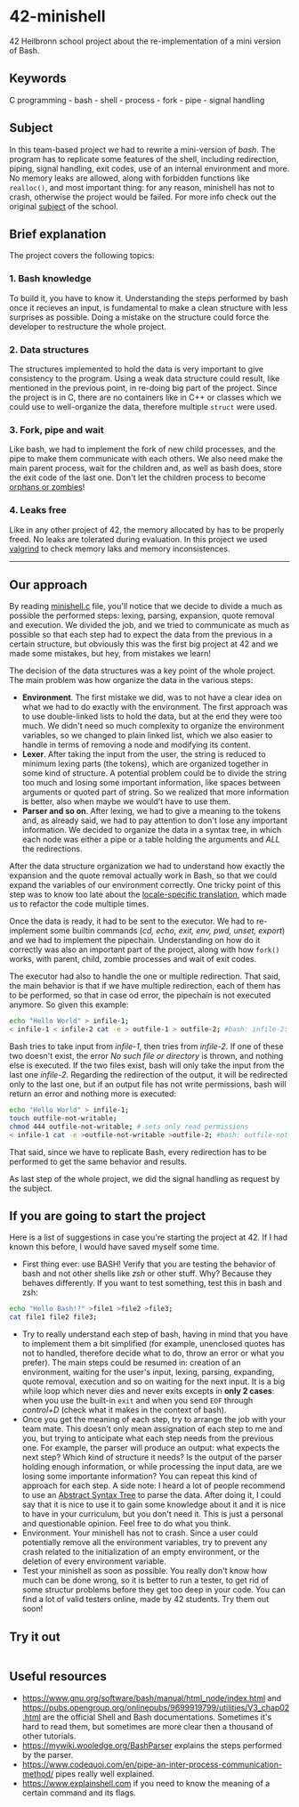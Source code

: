 # 42-minishell

42 Heilbronn school project about the re-implementation of a mini version of Bash.

## Keywords
C programming - bash - shell - process - fork - pipe - signal handling

## Subject
In this team-based project we had to rewrite a mini-version of _bash_. The program has to replicate some features of the shell, including redirection, piping, signal handling, exit codes, use of an internal environment and more. No memory leaks are allowed, along with forbidden functions like `realloc()`, and most important thing: for any reason, minishell has not to crash, otherwise the project would be failed. For more info check out the original [subject](./en.subject.pdf) of the school.

## Brief explanation
The project covers the following topics:

### 1. Bash knowledge
To build it, you have to know it. Understanding the steps performed by bash once it recieves an input, is fundamental to make a clean structure with less surprises as possible. Doing a mistake on the structure could force the developer to restructure the whole project.

### 2. Data structures
The structures implemented to hold the data is very important to give consistency to the program. Using a weak data structure could result, like mentioned in the previous point, in re-doing big part of the project. Since the project is in C, there are no containers like in C++ or classes which we could use to well-organize the data, therefore multiple `struct` were used.

### 3. Fork, pipe and wait
Like bash, we had to implement the fork of new child processes, and the pipe to make them communicate with each others. We also need make the main parent process, wait for the children and, as well as bash does, store the exit code of the last one. Don't let the children process to become [orphans or zombies](https://stackoverflow.com/questions/20688982/zombie-process-vs-orphan-process)!

### 4. Leaks free
Like in any other project of 42, the memory allocated by has to be properly freed. No leaks are tolerated during evaluation. In this project we used [valgrind](https://valgrind.org/) to check memory laks and memory inconsistences.

---

## Our approach
By reading [minishell.c](./src/minishell.c) file, you'll notice that we decide to divide a much as possible the performed steps: lexing, parsing, expansion, quote removal and execution. We divided the job, and we tried to communicate as much as possible so that each step had to expect the data from the previous in a certain structure, but obviously this was the first big project at 42 and we made some mistakes, but hey, from mistakes we learn!

The decision of the data structures was a key point of the whole project. The main problem was how organize the data in the various steps:
- **Environment**. The first mistake we did, was to not have a clear idea on what we had to do exactly with the environment. The first approach was to use double-linked lists to hold the data, but at the end they were too much. We didn't need so much complexity to organize the environment variables, so we changed to plain linked list, which we also easier to handle in terms of removing a node and modifying its content.
- **Lexer**. After taking the input from the user, the string is reduced to minimum lexing parts (the tokens), which are organized together in some kind of structure. A potential problem could be to divide the string too much and losing some important information, like spaces between arguments or quoted part of string. So we realized that more information is better, also when maybe we would't have to use them.
- **Parser and so on**. After lexing, we had to give a meaning to the tokens and, as already said, we had to pay attention to don't lose any important information. We decided to organize the data in a syntax tree, in which each node was either a pipe or a table holding the arguments and _ALL_ the redirections.

After the data structure organization we had to understand how exactly the expansion and the quote removal actually work in Bash, so that we could expand the variables of our environment correctly. One tricky point of this step was to know too late about the [locale-specific translation](https://www.gnu.org/software/bash/manual/bash.html#Locale-Translation), which made us to refactor the code multiple times.

Once the data is ready, it had to be sent to the executor. We had to re-implement some builtin commands (_cd, echo, exit, env, pwd, unset, export_) and we had to implement the pipechain. Understanding on how do it correctly was also an important part of the project, along with how `fork()` works, with parent, child, zombie processes and wait of exit codes.

The executor had also to handle the one or multiple redirection. That said, the main behavior is that if we have multiple redirection, each of them has to be performed, so that in case od error, the pipechain is not executed anymore. So given this example:
```bash
echo "Hello World" > infile-1;
< infile-1 < infile-2 cat -e > outfile-1 > outfile-2; #bash: infile-2: No such file or directory
```
Bash tries to take input from _infile-1_, then tries from _infile-2_. If one of these two doesn't exist, the error _No such file or directory_ is thrown, and nothing else is executed. If the two files exist, bash will only take the input from the last one _infile-2_. Regarding the redirection of the output, it will be redirected only to the last one, but if an output file has not write permissions, bash will return an error and nothing more is executed:
```bash
echo "Hello World" > infile-1;
touch outfile-not-writable;
chmod 444 outfile-not-writable; # sets only read permissions
< infile-1 cat -e >outfile-not-writable >outfile-2; #bash: outfile-not-writable: Permission denied
```
That said, since we have to replicate Bash, every redirection has to be performed to get the same behavior and results.

As last step of the whole project, we did the signal handling as request by the subject.

## If you are going to start the project
Here is a list of suggestions in case you're starting the project at 42. If I had known this before, I would have saved myself some time.
- First thing ever: use BASH! Verify that you are testing the behavior of bash and not other shells like _zsh_ or other stuff. Why? Because they behaves differently. If you want to test something, test this in bash and zsh:
```bash
echo "Hello Bash!?" >file1 >file2 >file3;
cat file1 file2 file3;
```
- Try to really understand each step of bash, having in mind that you have to implement them a bit simplified (for example, unenclosed quotes has not to handled, therefore decide what to do, throw an error or what you prefer). The main steps could be resumed in: creation of an environment, waiting for the user's input, lexing, parsing, expanding, quote removal, execution and so on waiting for the next input. It is a big while loop which never dies and never exits excepts in **only 2 cases**: when you use the built-in `exit` and when you send `EOF` through _control+D_ (check what it makes in the context of bash).
- Once you get the meaning of each step, try to arrange the job with your team mate. This doesn't only mean assignation of each step to me and you, but trying to anticipate what each step needs from the previous one. For example, the parser will produce an output: what expects the next step? Which kind of structure it needs? Is the output of the parser holding enough information, or while processing the input data, are we losing some importante information? You can repeat this kind of approach for each step. A side note: I heard a lot of people recommend to use an [Abstract Syntax Tree](https://en.wikipedia.org/wiki/Abstract_syntax_tree) to parse the data. After doing it, I could say that it is nice to use it to gain some knowledge about it and it is nice to have in your curriculum, but you don't need it. This is just a personal and questionable opinion. Feel free to do what you think.
- Environment. Your minishell has not to crash. Since a user could potentially remove all the environment variables, try to prevent any crash related to the initialization of an empty environment, or the deletion of every environment variable.
- Test your minishell as soon as possible. You really don't know how much can be done wrong, so it is better to run a tester, to get rid of some structur problems before they get too deep in your code. You can find a lot of valid testers online, made by 42 students. Try them out soon!

## Try it out
```bash

```

## Useful resources
- https://www.gnu.org/software/bash/manual/html_node/index.html and https://pubs.opengroup.org/onlinepubs/9699919799/utilities/V3_chap02.html are the official Shell and Bash documentations. Sometimes it's hard to read them, but sometimes are more clear then a thousand of other tutorials.
- https://mywiki.wooledge.org/BashParser explains the steps performed by the parser.
- https://www.codequoi.com/en/pipe-an-inter-process-communication-method/ pipes really well explained.
- https://www.explainshell.com if you need to know the meaning of a certain command and its flags.
